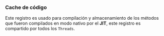 ### Cache de código


Este registro es usado para compilación y almacenamiento de los métodos que fueron compilados en modo nativo por el **JIT**, este registro es compartido por todos los `Threads`.
